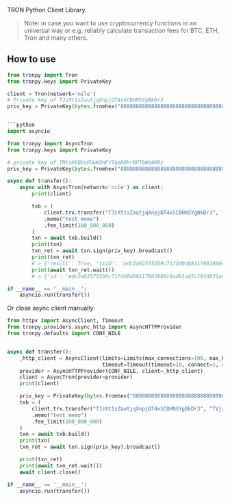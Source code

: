 
TRON Python Client Library. 

> Note: in case you want to use cryptocurrency functions in an universal way or e.g. reliably calculate transaction fees for BTC, ETH, Tron and many others.

## How to use

```python
from tronpy import Tron
from tronpy.keys import PrivateKey

client = Tron(network='nile')
# Private key of TJzXt1sZautjqXnpjQT4xSCBHNSYgBkDr3
priv_key = PrivateKey(bytes.fromhex("8888888888888888888888888888888888888888888888888888888888888888"))


```python
import asyncio

from tronpy import AsyncTron
from tronpy.keys import PrivateKey

# private key of TMisHYBVvFHwKXHPYTqo8DhrRPTbWeAM6z
priv_key = PrivateKey(bytes.fromhex("8888888888888888888888888888888888888888888888888888888888888888"))

async def transfer():
    async with AsyncTron(network='nile') as client:
        print(client)

        txb = (
            client.trx.transfer("TJzXt1sZautjqXnpjQT4xSCBHNSYgBkDr3", "TVjsyZ7fYF3qLF6BQgPmTEZy1xrNNyVAAA", 1_000)
            .memo("test memo")
            .fee_limit(100_000_000)
        )
        txn = await txb.build()
        print(txn)
        txn_ret = await txn.sign(priv_key).broadcast()
        print(txn_ret)
        # > {'result': True, 'txid': 'edc2a625752b9c71fdd0d68117802860c6adb1a45c19fd631a41757fa334d72b'}
        print(await txn_ret.wait())
        # > {'id': 'edc2a625752b9c71fdd0d68117802860c6adb1a45c19fd631a41757fa334d72b', 'blockNumber': 10163821, 'blockTimeStamp': 1603368072000, 'contractResult': [''], 'receipt': {'net_usage': 283}}

if __name__ == '__main__':
    asyncio.run(transfer())
```

Or close async client manually:

```python
from httpx import AsyncClient, Timeout
from tronpy.providers.async_http import AsyncHTTPProvider
from tronpy.defaults import CONF_NILE


async def transfer():
    _http_client = AsyncClient(limits=Limits(max_connections=100, max_keepalive_connections=20),
                               timeout=Timeout(timeout=10, connect=5, read=5))
    provider = AsyncHTTPProvider(CONF_NILE, client=_http_client)
    client = AsyncTron(provider=provider)
    print(client)

    priv_key = PrivateKey(bytes.fromhex("8888888888888888888888888888888888888888888888888888888888888888"))
    txb = (
        client.trx.transfer("TJzXt1sZautjqXnpjQT4xSCBHNSYgBkDr3", "TVjsyZ7fYF3qLF6BQgPmTEZy1xrNNyVAAA", 1_000)
        .memo("test memo")
        .fee_limit(100_000_000)
    )
    txn = await txb.build()
    print(txn)
    txn_ret = await txn.sign(priv_key).broadcast()

    print(txn_ret)
    print(await txn_ret.wait())
    await client.close()

if __name__ == '__main__':
    asyncio.run(transfer())
```
